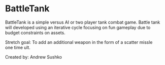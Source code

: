 # BattleTank
BattleTank is a simple versus AI or two player tank combat game.
Battle tank will developed using an iterative cycle focusing on fun gameplay due to budget constraints on assets.

Stretch goal: To add an additional weapon in the form of a scatter missle one time ult.

Created by: Andrew Sushko
